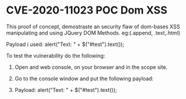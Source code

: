 
# CVE-2020-11023 POC Dom XSS
This proof of concept, demostraste an security flaw of dom-bases XSS manipulating and using JQuery DOM Methods. eg:(.append, .text,.html)


Payload i used:
alert("Text: " + $("#test").text());


To test the vulnerability do the following:

1. Open and web console, on your browser and in the scope site.

2. Go to the console window and put the following payload:

3. Payload: 
alert("Text: " + $("#test").text());
